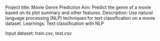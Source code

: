 Project title: Movie Genre Prediction Aim: Predict the genre of a movie based on its plot summary and other features. Description: Use natural language processing (NLP) techniques for text classification on a movie dataset. Learnings: Text classification with NLP

Input dataset: train.csv, test.csv 

